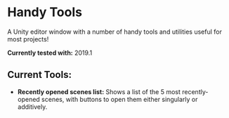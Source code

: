 # Handy Tools
A Unity editor window with a number of handy tools and utilities useful for most projects!

**Currently tested with:** 2019.1

## Current Tools:
- **Recently opened scenes list:** Shows a list of the 5 most recently-opened scenes, with buttons to open them either singularly or additively.
